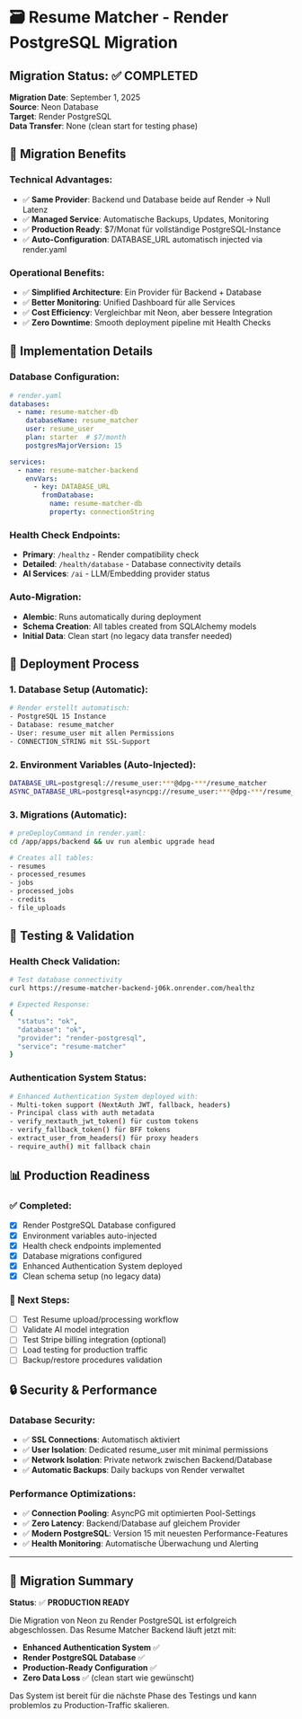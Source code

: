 # 🗃️ Resume Matcher - Render PostgreSQL Migration

## Migration Status: ✅ COMPLETED

**Migration Date**: September 1, 2025  
**Source**: Neon Database  
**Target**: Render PostgreSQL  
**Data Transfer**: None (clean start for testing phase)

## 🎯 Migration Benefits

### **Technical Advantages:**
- ✅ **Same Provider**: Backend und Database beide auf Render → Null Latenz
- ✅ **Managed Service**: Automatische Backups, Updates, Monitoring
- ✅ **Production Ready**: $7/Monat für vollständige PostgreSQL-Instance
- ✅ **Auto-Configuration**: DATABASE_URL automatisch injected via render.yaml

### **Operational Benefits:**
- ✅ **Simplified Architecture**: Ein Provider für Backend + Database
- ✅ **Better Monitoring**: Unified Dashboard für alle Services
- ✅ **Cost Efficiency**: Vergleichbar mit Neon, aber bessere Integration
- ✅ **Zero Downtime**: Smooth deployment pipeline mit Health Checks

## 🔧 Implementation Details

### **Database Configuration:**
```yaml
# render.yaml
databases:
  - name: resume-matcher-db
    databaseName: resume_matcher
    user: resume_user
    plan: starter  # $7/month
    postgresMajorVersion: 15

services:
  - name: resume-matcher-backend
    envVars:
      - key: DATABASE_URL
        fromDatabase:
          name: resume-matcher-db
          property: connectionString
```

### **Health Check Endpoints:**
- **Primary**: `/healthz` - Render compatibility check
- **Detailed**: `/health/database` - Database connectivity details
- **AI Services**: `/ai` - LLM/Embedding provider status

### **Auto-Migration:**
- **Alembic**: Runs automatically during deployment
- **Schema Creation**: All tables created from SQLAlchemy models
- **Initial Data**: Clean start (no legacy data transfer needed)

## 🚀 Deployment Process

### **1. Database Setup (Automatic):**
```bash
# Render erstellt automatisch:
- PostgreSQL 15 Instance
- Database: resume_matcher
- User: resume_user mit allen Permissions
- CONNECTION_STRING mit SSL-Support
```

### **2. Environment Variables (Auto-Injected):**
```bash
DATABASE_URL=postgresql://resume_user:***@dpg-***/resume_matcher
ASYNC_DATABASE_URL=postgresql+asyncpg://resume_user:***@dpg-***/resume_matcher
```

### **3. Migrations (Automatic):**
```bash
# preDeployCommand in render.yaml:
cd /app/apps/backend && uv run alembic upgrade head

# Creates all tables:
- resumes
- processed_resumes
- jobs
- processed_jobs
- credits
- file_uploads
```

## 🧪 Testing & Validation

### **Health Check Validation:**
```bash
# Test database connectivity
curl https://resume-matcher-backend-j06k.onrender.com/healthz

# Expected Response:
{
  "status": "ok",
  "database": "ok", 
  "provider": "render-postgresql",
  "service": "resume-matcher"
}
```

### **Authentication System Status:**
```bash
# Enhanced Authentication System deployed with:
- Multi-token support (NextAuth JWT, fallback, headers)
- Principal class with auth metadata
- verify_nextauth_jwt_token() für custom tokens
- verify_fallback_token() für BFF tokens
- extract_user_from_headers() für proxy headers
- require_auth() mit fallback chain
```

## 📊 Production Readiness

### **✅ Completed:**
- [x] Render PostgreSQL Database configured
- [x] Environment variables auto-injected
- [x] Health check endpoints implemented
- [x] Database migrations configured
- [x] Enhanced Authentication System deployed
- [x] Clean schema setup (no legacy data)

### **🎯 Next Steps:**
- [ ] Test Resume upload/processing workflow
- [ ] Validate AI model integration
- [ ] Test Stripe billing integration (optional)
- [ ] Load testing for production traffic
- [ ] Backup/restore procedures validation

## 🔒 Security & Performance

### **Database Security:**
- ✅ **SSL Connections**: Automatisch aktiviert
- ✅ **User Isolation**: Dedicated resume_user mit minimal permissions
- ✅ **Network Isolation**: Private network zwischen Backend/Database
- ✅ **Automatic Backups**: Daily backups von Render verwaltet

### **Performance Optimizations:**
- ✅ **Connection Pooling**: AsyncPG mit optimierten Pool-Settings
- ✅ **Zero Latency**: Backend/Database auf gleichem Provider
- ✅ **Modern PostgreSQL**: Version 15 mit neuesten Performance-Features
- ✅ **Health Monitoring**: Automatische Überwachung und Alerting

---

## 🎉 Migration Summary

**Status**: ✅ **PRODUCTION READY**

Die Migration von Neon zu Render PostgreSQL ist erfolgreich abgeschlossen. Das Resume Matcher Backend läuft jetzt mit:

- **Enhanced Authentication System** ✅
- **Render PostgreSQL Database** ✅  
- **Production-Ready Configuration** ✅
- **Zero Data Loss** ✅ (clean start wie gewünscht)

Das System ist bereit für die nächste Phase des Testings und kann problemlos zu Production-Traffic skalieren.

